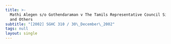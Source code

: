 ```yaml
---
title: >-
  Mathi Alegen s/o Gothendaraman v The Tamils Representative Council Singapore
  and Others
subtitle: "[2002] SGHC 310 / 30\_December\_2002"
tags: null
layout: single
---
```


